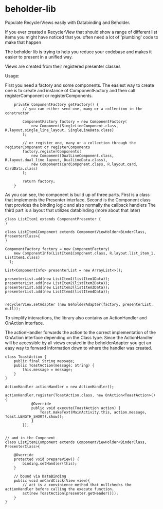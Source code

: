 # beholder-lib

Populate RecyclerViews easily with Databinding and Beholder.

If you ever created a RecyclerView that should show a range of different list items you might have noticed that you often need a lot of 'plumbing' code to make that happen

The beholder lib is trying to help you reduce your codebase and makes it easier to present in a unified way.

Views are created from their registered presenter classes

Usage:

First you need a factory and some components. The easiest way to create one is to create and instance of ComponentFactory and then call registerComponent or registerComponents.

```
	private ComponentFactory getFactory() {
		// you can either send one, many or a collection in the constructor

		ComponentFactory factory = new ComponentFactory(
			new Component(SingleLineComponent.class, R.layout.single_line_layout, SingleLineData.class)
		);

		// or register one, many or a collection through the registerComponent or registerComponents
		factory.registerComponents(
			new Component(DualLineComponent.class, R.layout.dual_line_layout, DualLineData.class),
			new Component(CardComponent.class, R.layout.card, CardData.class)
		);

		return factory;
	}

```

As you can see, the component is build up of three parts.
First is a class that implements the Presenter interface.
Second is the Component class that provides the binding logic and also normally the callback handlers
The third part is a layout that utilizes databinding (more about that later)




```
class ListItem1 extends ComponentPresenter {
}

class ListItem1Component extends ComponentViewHolder<BinderClass, PresenterClass>{
}

ComponentFactory factory = new ComponentFactory(
    new ComponentInfo(ListItem1Component.class, R.layout.list_item_1, ListItem1.class)
  );

List<ComponentInfo> presenterList = new ArrayList<>();

presenterList.add(new ListItem1(listItem1Data));
presenterList.add(new ListItem2(listItem2Data));
presenterList.add(new ListItem3(listItem3Data));
presenterList.add(new ListItem4(listItem4Data));


recyclerView.setAdapter (new BeholderAdapter(factory, presenterList, null));
```

To simplify interactions, the library also contains an ActionHandler and OnAction interface.

The actionHandler forwards the action to the correct implementation of the OnAction interface depending on the Class type.
Since the ActionHandler will be accessible by all views created in the beholderAdapter you get an easy way to forward information down to where the handler was created.

```
class ToastAction {
    public final String message;
    public ToastAction(message: String) {
        this.message = message;
    }
}

ActionHandler actionHandler = new ActionHandler();

actionHandler.register(ToastAction.class, new OnAction<ToastAction>() {
			@Override
			public void execute(ToastAction action) {
				Toast.makeText(MainActivity.this, action.message, Toast.LENGTH_SHORT).show();
			}
		});


// and in the Component
class ListItem1Component extends ComponentViewHolder<BinderClass, PresenterClass>{

	@Override
	protected void prepareView() {
		binding.setHandler(this);
	}

    // bound via DataBinding
    public void onCardClick(View view){
        // act is a convinience method that nullchecks the actionHandler before calling the execute function.
		act(new ToastAction(presenter.getHeader()));
	}
}


```


